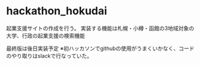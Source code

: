# hackathon_hokudai
起業支援サイトの作成を行う。
実装する機能は札幌・小樽・函館の3地域対象の大学、行政の起業支援の検索機能

最終版は後日実装予定
※初ハッカソンでgithubの使用がうまくいかなく、コードのやり取りはslackで行なっていた。
